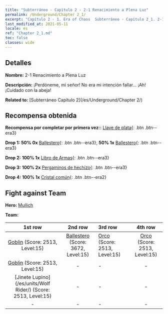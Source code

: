 ```yaml
---
title: "Subterráneo - Capítulo 2 - 2-1 Renacimiento a Plena Luz"
permalink: /Underground/Chapter 2_1/
excerpt: "Capítulo 2 - 1. Era of Chaos  Subterráneo - Capítulo 2_1. 2-1 Renacimiento a Plena Luz"
last_modified_at: 2021-05-11
locale: es
ref: "Chapter 2_1.md"
toc: false
classes: wide
---
```


## Detalles

 **Nombre:** 2-1 Renacimiento a Plena Luz

 **Descripción:** ¡Perdóneme, mi señor! No era mi intención fallar... ¡Ah! ¡Cuidado con la abeja!

 **Related to:** [Subterráneo Capítulo 2](/es/Underground/Chapter 2/)

## Recompensa obtenida

 **Recompensa por completar por primera vez::** [Llave de plata](/ItemsES/con_693/){: .btn .btn--era3}

 **Drop 1:** **50% 0x** [Ballestero](/ItemsES/unt_191/){: .btn .btn--era3}, **50% 1x** [Ballestero](/ItemsES/unt_191/){: .btn .btn--era3}

 **Drop 2:** **100% 1x** [Libro de Armas](/ItemsES/mat_18/){: .btn .btn--era3}

 **Drop 3:** **100% 2x** [Pergaminos de hechizo](/ItemsES/con_694/){: .btn .btn--era3}

 **Drop 4:** **100% 1x** [Cristal común](/ItemsES/mat_11/){: .btn .btn--era2}


## Fight against Team
 **Hero:** [Mullich](/es/heroes/Mullich/)

 **Team:**


  | 1st row | 2nd row | 3rd row | 4th row |
  |:----:|:----:|:----|:----:|
  | [Goblin](/es/units/Goblin/) (Score: 2513, Level:15)  | [Ballestero](/es/units/Marksman/) (Score: 3672, Level:15)  | [Orco](/es/units/Orc/) (Score: 2513, Level:15)  | [Orco](/es/units/Orc/) (Score: 2513, Level:15)  |
  | [Goblin](/es/units/Goblin/) (Score: 2513, Level:15)  | - | - | - |
  | [Jinete Lupino](/es/units/Wolf Rider/) (Score: 2513, Level:15)  | - | - | - |
  | - | - | - | - |


